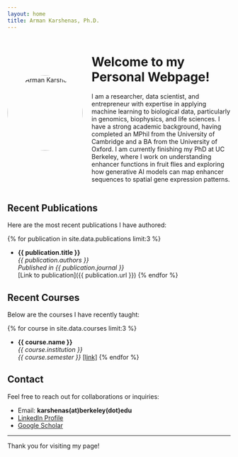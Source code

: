 ```yaml
---
layout: home
title: Arman Karshenas, Ph.D.
---
```


<div style="display: flex; align-items: center; width: 100%;">
    <img src="{{ site.baseurl }}/assets/images/headshot.jpg" alt="Dr. Arman Karshenas" class="profile-photo" style="width: 170px; height: 170px; border-radius: 50%; margin-right: 20px;">
    <div>
        <h1>Welcome to my Personal Webpage!</h1>
        <p>
            I am a researcher, data scientist, and entrepreneur with expertise in applying machine learning to biological data, particularly in genomics, biophysics, and life sciences. I have a strong academic background, having completed an MPhil from the University of Cambridge and a BA from the University of Oxford. I am currently finishing my PhD at UC Berkeley, where I work on understanding enhancer functions in fruit flies and exploring how generative AI models can map enhancer sequences to spatial gene expression patterns.
        </p>
    </div>
</div>

## Recent Publications
Here are the most recent publications I have authored:

{% for publication in site.data.publications limit:3 %}
- **{{ publication.title }}**  
  *{{ publication.authors }}*  
  *Published in {{ publication.journal }}*  
  [Link to publication]({{ publication.url }})
{% endfor %}

## Recent Courses
Below are the courses I have recently taught:

{% for course in site.data.courses limit:3 %}
- **{{ course.name }}**  
  *{{ course.institution }}*  
  *{{ course.semester }}*
  <a href= {{course.link}}>[link]</a>
{% endfor %}

## Contact

Feel free to reach out for collaborations or inquiries:

- Email: **karshenas(at)berkeley(dot)edu**
- [LinkedIn Profile](https://www.linkedin.com/in/arman-karshenas-ph-d-283a3990/)
- [Google Scholar](https://scholar.google.co.uk/citations?user=viit6XUAAAAJ&hl=en)

---
Thank you for visiting my page!
